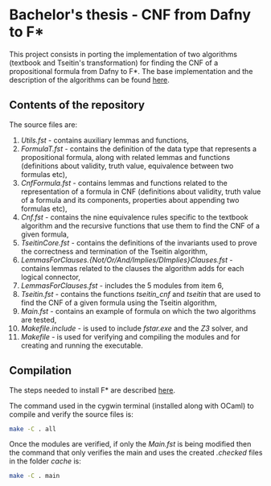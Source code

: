 # Bachelor's thesis - CNF from Dafny to F*

This project consists in porting the implementation of two algorithms (textbook and Tseitin's transformation) for finding the CNF of a propositional formula from Dafny to F*. The base implementation and the description of the algorithms can be found [here](https://github.com/iordacheviorel/cnf-dafny).

## Contents of the repository

The source files are:

1. *Utils.fst* - contains auxiliary lemmas and functions,
2. *FormulaT.fst* - contains the definition of the data type that represents a propositional formula, along with related lemmas and functions (definitions about validity, truth value, equivalence between two formulas etc),
3. *CnfFormula.fst* - contains lemmas and functions related to the representation of a formula in CNF (definitions about validity, truth value of a formula and its components, properties about appending two formulas etc),
4. *Cnf.fst* - contains the nine equivalence rules specific to the textbook algorithm and the recursive functions that use them to find the CNF of a given formula,
5. *TseitinCore.fst* - contains the definitions of the invariants used to prove the correctness and termination of the Tseitin algorithm,
6. *LemmasForClauses.{Not/Or/And/Implies/DImplies}Clauses.fst* - contains lemmas related to the clauses the algorithm adds for each logical connector,
7. *LemmasForClauses.fst* - includes the 5 modules from item 6,
8. *Tseitin.fst* - contains the functions *tseitin_cnf* and *tseitin* that are used to find the CNF of a given formula using the Tseitin algorithm,
9. *Main.fst* - contains an example of formula on which the two algorithms are tested,
10. *Makefile.include* - is used to include *fstar.exe* and the *Z3* solver, and
11. *Makefile* - is used for verifying and compiling the modules and for creating and running the executable.

## Compilation

The steps needed to install F* are described [here](https://github.com/FStarLang/FStar/blob/master/INSTALL.md#building-f-from-the-ocaml-sources).

The command used in the cygwin terminal (installed along with OCaml) to compile and verify the source files is:
```bash
make -C . all
```
Once the modules are verified, if only the *Main.fst* is being modified then the command that only verifies the main and uses the created *.checked* files in the folder *cache* is:
```bash
make -C . main
``` 